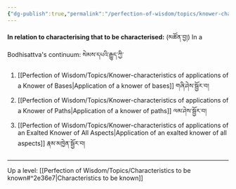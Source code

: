 ```yaml
---
{"dg-publish":true,"permalink":"/perfection-of-wisdom/topics/knower-characteristics/"}
---
```


**In relation to characterising that to be characterised:** (མཚོན་བྱ།)
In a Bodhisattva's continuum: སེམས་དཔའི་རྒྱུད་ཀྱི་
1. [[Perfection of Wisdom/Topics/Knower-characteristics of applications of a Knower of Bases\|Application of a knower of bases]] གཞི་ཤེས་སྦྱོར་བ། 
2. [[Perfection of Wisdom/Topics/Knower-characteristics of applications of a Knower of Paths\|Application of a knower of paths]] ལམ་ཤེས་སྦྱོར་བ།
3. [[Perfection of Wisdom/Topics/Knower-characteristics of applications of an Exalted Knower of All Aspects\|Application of an exalted knower of all aspects]] རྣམ་མཁྱེན་སྦྱོར་བ།

---
Up a level: [[Perfection of Wisdom/Topics/Characteristics to be known#^2e36e7\|Characteristics to be known]]